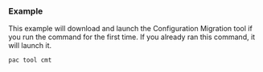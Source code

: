 ### Example

This example will download and launch the Configuration Migration tool if you run the command for the first time. If you already ran this command, it will launch it.

```powershell
pac tool cmt
```
